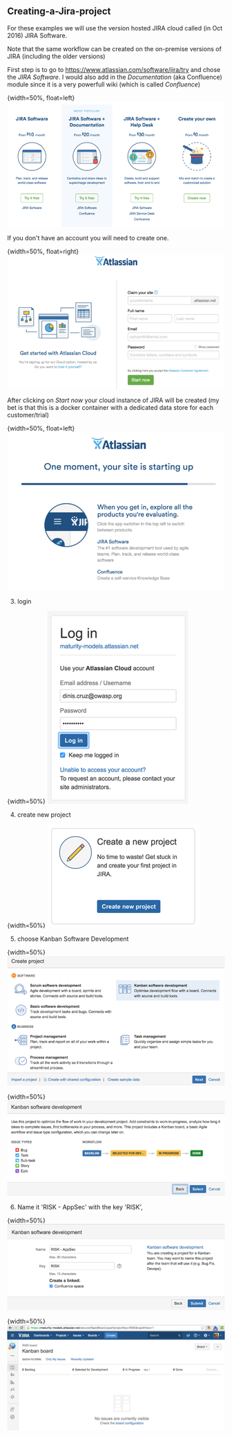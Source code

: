 ## Creating-a-Jira-project

For these examples we will use the version hosted JIRA cloud called (in Oct 2016) JIRA Software.

Note that the same workflow can be created on the on-premise versions of JIRA (including the older versions)


First step is to go to https://www.atlassian.com/software/jira/try  and chose the _JIRA Software_. I would also add in the _Documentation_ (aka Confluence) module since it is a very powerfull wiki (which is  called _Confluence_)

{width=50%, float=left}
![](images/3f66f00c-3dc9-11e6-8020-adc9d1ff0dba.png)

If you don't have an account you will need to create one.

{width=50%, float=right}
![](images/54a13770-3dc9-11e6-8204-8e589d858acc.png)

After clicking on _Start now_ your cloud instance of JIRA will be created (my bet is that this is a docker container with a dedicated data store for each customer/trial)

{width=50%, float=left}
![](images/5e38eff8-3dc9-11e6-9220-3939d86c936c.png)

3) login

{width=50%}
![](images/381996b4-3dca-11e6-8ee7-c66e81868e8a.png)

4) create new project

{width=50%}
![](images/91abc63e-3dca-11e6-822e-6781143f7c51.png)

5) choose Kanban Software Development

{width=50%}
![](images/a6ba4366-3dca-11e6-814f-7f1d189701fa.png)

{width=50%}
![](images/ca80ff2e-3dca-11e6-9340-7dd576cfabb3.png)

6) Name it 'RISK - AppSec' with the key 'RISK',

{width=50%}
![](images/8a73cbea-3dcb-11e6-876f-b28e07bad7cb.png)

{width=50%}
![](images/5e6864ac-3dcb-11e6-9f6d-c9dbb19295ee.png)
